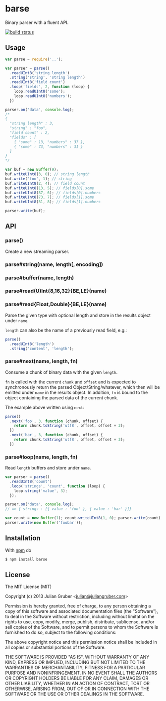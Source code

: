
# barse

Binary parser with a fluent API.

[![build status](https://secure.travis-ci.org/juliangruber/barse.png)](http://travis-ci.org/juliangruber/barse)

## Usage

```js
var parse = require('..');

var parser = parse()
  .readUInt8('string length')
  .string('string', 'string length')
  .readUInt8('field count')
  .loop('fields', 2, function (loop) {
    loop.readUInt8('some');
    loop.readUInt8('numbers');
  })

parser.on('data', console.log);
/*
{
  "string length" : 3,
  "string" : "foo",
  "field count" : 2,
  "fields" : [
    { "some" : 13, "numbers" : 37 },
    { "some" : 73, "numbers" : 31 }
  ]
}
*/

var buf = new Buffer(9);
buf.writeUInt8(3, 0); // string length
buf.write('foo', 1); // string
buf.writeUInt8(2, 4); // field count
buf.writeUInt8(13, 5); // fields[0].some
buf.writeUInt8(37, 6); // fields[0].numbers
buf.writeUInt8(73, 7); // fields[1].some
buf.writeUInt8(31, 8); // fields[1].numbers

parser.write(buf);
```

## API

### parse()

Create a new streaming parser.

### parse#string(name, length[, encoding])
### parse#buffer(name, length)
### parse#read(U)Int{8,16,32}{BE,LE}(name)
### parse#read{Float,Double}{BE,LE}(name)

Parse the given type with optional length and store in the results object under
`name`.

`length` can also be the name of a previously read field, e.g.:

```js
parse()
  .readUInt8('length')
  .string('content', 'length');
```

### parse#next(name, length, fn)

Consume a chunk of binary data with the given `length`.

`fn` is called with the current `chunk` and `offset` and is expected to synchronously return the parsed Object/String/whatever, which then will be emitted under `name` in the results object.
In addition, `fn` is bound to the object containing the parsed data of the current chunk.

The example above written using `next`:

```js
parse()
  .next('foo', 3, function (chunk, offset) {
    return chunk.toString('utf8', offset, offset + 3);
  })
  .next('bar', 3, function (chunk, offset) {
    return chunk.toString('utf8', offset, offset + 3);
  })
```

### parse#loop(name, length, fn)

Read `length` buffers and store under `name`.

```js
var parser = parse()
  .readUInt8('count')
  .loop('strings', 'count', function (loop) {
    loop.string('value', 3);
  });

parser.on('data', console.log);
// => { strings : [{ value : 'foo' }, { value : 'bar' }]}

var count = new Buffer(1); count.writeUInt8(1, 0); parser.write(count);
parser.write(new Buffer('foobar'));
```

## Installation

With [npm](http://npmjs.org) do

```bash
$ npm install barse
```

## License

The MIT License (MIT)

Copyright (c) 2013 Julian Gruber &lt;julian@juliangruber.com&gt;

Permission is hereby granted, free of charge, to any person obtaining a copy
of this software and associated documentation files (the "Software"), to deal
in the Software without restriction, including without limitation the rights
to use, copy, modify, merge, publish, distribute, sublicense, and/or sell
copies of the Software, and to permit persons to whom the Software is
furnished to do so, subject to the following conditions:

The above copyright notice and this permission notice shall be included in
all copies or substantial portions of the Software.

THE SOFTWARE IS PROVIDED "AS IS", WITHOUT WARRANTY OF ANY KIND, EXPRESS OR
IMPLIED, INCLUDING BUT NOT LIMITED TO THE WARRANTIES OF MERCHANTABILITY,
FITNESS FOR A PARTICULAR PURPOSE AND NONINFRINGEMENT. IN NO EVENT SHALL THE
AUTHORS OR COPYRIGHT HOLDERS BE LIABLE FOR ANY CLAIM, DAMAGES OR OTHER
LIABILITY, WHETHER IN AN ACTION OF CONTRACT, TORT OR OTHERWISE, ARISING FROM,
OUT OF OR IN CONNECTION WITH THE SOFTWARE OR THE USE OR OTHER DEALINGS IN
THE SOFTWARE.
